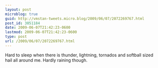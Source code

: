 ```yaml
---
layout: post
microblog: true
guid: http://vmstan-tweets.micro.blog/2009/06/07/2072269767.html
post_id: 3051184
date: 2009-06-07T21:42:23-0600
lastmod: 2009-06-07T21:42:23-0600
type: post
url: /2009/06/07/2072269767.html
---
```

Hard to sleep when there is thunder, lightning, tornados and softball sized hail all around me. Hardly raining though.
